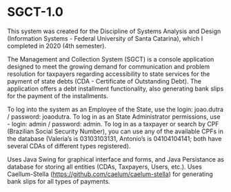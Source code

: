 # SGCT-1.0

This system was created for the Discipline of Systems Analysis and Design (Information Systems - Federal University of Santa Catarina), which I completed in 2020 (4th semester).

The Management and Collection System (SGCT) is a console application designed to meet the growing demand for communication and problem resolution for taxpayers regarding accessibility to state services for the payment of state debts (CDA - Certificate of Outstanding Debt). The application offers a debt installment functionality, also generating bank slips for the payment of the installments.

To log into the system as an Employee of the State, use the login: joao.dutra / password: joaodutra.
To log in as an State Administrator permissions, use - login: admin / password: admin.
To log in as a taxpayer or search by CPF (Brazilian Social Security Number), you can use any of the available CPFs in the database (Valeria’s is 03103103131, Antonio’s is 04104104141; both have several CDAs of different types registered).

Uses Java Swing for graphical interface and forms, and Java Persistance as database for storing all entities (CDAs, Taxpayers, Users, etc.).
Uses Caellum-Stella (https://github.com/caelum/caelum-stella) for generating bank slips for all types of payments.

